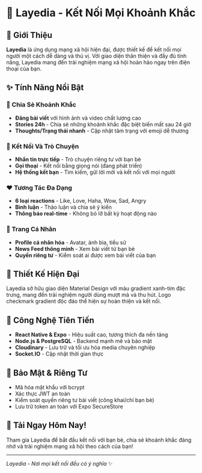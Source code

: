 # 📱 Layedia - Kết Nối Mọi Khoảnh Khắc

## 🌟 Giới Thiệu

**Layedia** là ứng dụng mạng xã hội hiện đại, được thiết kế để kết nối mọi người một cách dễ dàng và thú vị. Với giao diện thân thiện và đầy đủ tính năng, Layedia mang đến trải nghiệm mạng xã hội hoàn hảo ngay trên điện thoại của bạn.

## ✨ Tính Năng Nổi Bật

### 📝 Chia Sẻ Khoảnh Khắc
- **Đăng bài viết** với hình ảnh và video chất lượng cao
- **Stories 24h** - Chia sẻ những khoảnh khắc đặc biệt biến mất sau 24 giờ
- **Thoughts/Trạng thái nhanh** - Cập nhật tâm trạng với emoji dễ thương

### 💬 Kết Nối Và Trò Chuyện
- **Nhắn tin trực tiếp** - Trò chuyện riêng tư với bạn bè
- **Gọi thoại** - Kết nối bằng giọng nói (đang phát triển)
- **Hệ thống kết bạn** - Tìm kiếm, gửi lời mời và kết nối với mọi người

### ❤️ Tương Tác Đa Dạng
- **6 loại reactions** - Like, Love, Haha, Wow, Sad, Angry
- **Bình luận** - Thảo luận và chia sẻ ý kiến
- **Thông báo real-time** - Không bỏ lỡ bất kỳ hoạt động nào

### 👤 Trang Cá Nhân
- **Profile cá nhân hóa** - Avatar, ảnh bìa, tiểu sử
- **News Feed thông minh** - Xem bài viết từ bạn bè
- **Quyền riêng tư** - Kiểm soát ai được xem bài viết của bạn

## 🎨 Thiết Kế Hiện Đại

Layedia sở hữu giao diện Material Design với màu gradient xanh-tím đặc trưng, mang đến trải nghiệm người dùng mượt mà và thu hút. Logo checkmark gradient độc đáo thể hiện sự hoàn thiện và kết nối.

## 🚀 Công Nghệ Tiên Tiến

- **React Native & Expo** - Hiệu suất cao, tương thích đa nền tảng
- **Node.js & PostgreSQL** - Backend mạnh mẽ và bảo mật
- **Cloudinary** - Lưu trữ và tối ưu hóa media chuyên nghiệp
- **Socket.IO** - Cập nhật thời gian thực

## 🔐 Bảo Mật & Riêng Tư

- Mã hóa mật khẩu với bcrypt
- Xác thực JWT an toàn
- Kiểm soát quyền riêng tư bài viết (công khai/chỉ bạn bè)
- Lưu trữ token an toàn với Expo SecureStore

## 📲 Tải Ngay Hôm Nay!

Tham gia Layedia để bắt đầu kết nối với bạn bè, chia sẻ khoảnh khắc đáng nhớ và trải nghiệm mạng xã hội theo cách của bạn!

---

*Layedia - Nơi mọi kết nối đều có ý nghĩa* ✨

